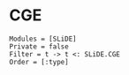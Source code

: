 # CGE

```@autodocs
Modules = [SLiDE]
Private = false
Filter = t -> t <: SLiDE.CGE
Order = [:type]
```